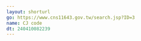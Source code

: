 ```yaml
---
layout: shorturl
go: https://www.cns11643.gov.tw/search.jsp?ID=3
name: CJ code
dt: 240410082239
---
```

